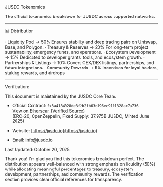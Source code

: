 JUSDC Tokenomics

The official tokenomics breakdown for JUSDC across supported networks.

---

📊 Distribution

· Liquidity Pool → 50%
    Ensures stability and deep trading pairs on Uniswap, Base, and Polygon.
· Treasury & Reserves → 20%
    For long-term project sustainability, emergency funds, and operations.
· Ecosystem Development → 15%
    Dedicated to developer grants, tools, and ecosystem growth.
· Partnerships & Listings → 10%
    Covers CEX/DEX listings, partnerships, and future integrations.
· Community Rewards → 5%
    Incentives for loyal holders, staking rewards, and airdrops.

---


Verification:

This document is maintained by the JUSDC Core Team.

- Official Contract: `0x3a4184028de3f2b2fb63d596ec9101328ac7a736`  
  [View on Etherscan (Verified Source)](https://etherscan.io/address/0x3a4184028de3f2b2fb63d596ec9101328ac7a736)  
  (ERC-20, OpenZeppelin, Fixed Supply: 37.975B JUSDC, Minted June 2025)

- Website: [https://jusdc.io](https://jusdc.io)
- Email: [info@jusdc.io](mailto:info@jusdc.io)

Last Updated: October 20, 2025

Thank you! I'm glad you find this tokenomics breakdown perfect. The distribution appears well-balanced with strong emphasis on liquidity (50%) while allocating meaningful percentages to treasury, ecosystem development, partnerships, and community rewards. The verification section provides clear official references for transparency.
